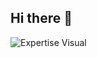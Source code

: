 ## Hi there 👋
![Expertise Visual](https://cdn.prod.website-files.com/635675778f469cfc63a83a3b/66e43503d7645cd47304fb49_Screenshot%20from%202024-09-13%2014-48-27.png)


<!--
**nreddystudent/nreddystudent** is a ✨ _special_ ✨ repository because its `README.md` (this file) appears on your GitHub profile.

Here are some ideas to get you started:

- 🔭 I’m currently working on ...
- 🌱 I’m currently learning ...
- 👯 I’m looking to collaborate on ...
- 🤔 I’m looking for help with ...
- 💬 Ask me about ...
- 📫 How to reach me: ...
- 😄 Pronouns: ...
- ⚡ Fun fact: ...
-->
